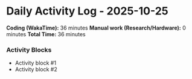 # Daily Activity Log - 2025-10-25

**Coding (WakaTime):** 36 minutes
**Manual work (Research/Hardware):** 0 minutes
**Total Time:** 36 minutes

### Activity Blocks
- Activity block #1
- Activity block #2
